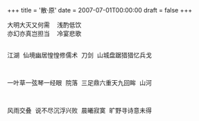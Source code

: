 +++
title = '散·原'
date = 2007-07-01T00:00:00
draft = false
+++

<div class="poem">
<pre>
大明大灭又何需  浅酌低饮
亦幻亦真岂担当  冷宴悲歌

江湖  仙境幽居惶惶修儒术
刀剑  山城盘踞猎猎忆兵戈

一叶草一弦琴一经眼  院落
三足鼎六重天九回眸  山河

风雨交叠  说不尽沉浮兴败
晨曦寂寞  旷野寻诗意未得
</pre>
</div>
